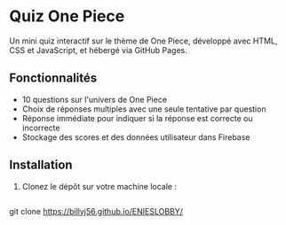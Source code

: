 # Quiz One Piece

Un mini quiz interactif sur le thème de One Piece, développé avec HTML, CSS et JavaScript, et hébergé via GitHub Pages.

## Fonctionnalités

- 10 questions sur l'univers de One Piece
- Choix de réponses multiples avec une seule tentative par question
- Réponse immédiate pour indiquer si la réponse est correcte ou incorrecte
- Stockage des scores et des données utilisateur dans Firebase

## Installation

1. Clonez le dépôt sur votre machine locale :
   ```bash
  git clone https://billyj56.github.io/ENIESLOBBY/